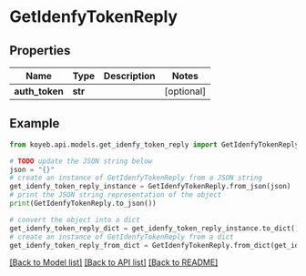 # GetIdenfyTokenReply


## Properties

Name | Type | Description | Notes
------------ | ------------- | ------------- | -------------
**auth_token** | **str** |  | [optional] 

## Example

```python
from koyeb.api.models.get_idenfy_token_reply import GetIdenfyTokenReply

# TODO update the JSON string below
json = "{}"
# create an instance of GetIdenfyTokenReply from a JSON string
get_idenfy_token_reply_instance = GetIdenfyTokenReply.from_json(json)
# print the JSON string representation of the object
print(GetIdenfyTokenReply.to_json())

# convert the object into a dict
get_idenfy_token_reply_dict = get_idenfy_token_reply_instance.to_dict()
# create an instance of GetIdenfyTokenReply from a dict
get_idenfy_token_reply_from_dict = GetIdenfyTokenReply.from_dict(get_idenfy_token_reply_dict)
```
[[Back to Model list]](../README.md#documentation-for-models) [[Back to API list]](../README.md#documentation-for-api-endpoints) [[Back to README]](../README.md)



